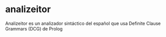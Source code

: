 # analizeitor
Analizeitor es un analizador sintáctico del español que usa Definite Clause Grammars (DCG) de Prolog
